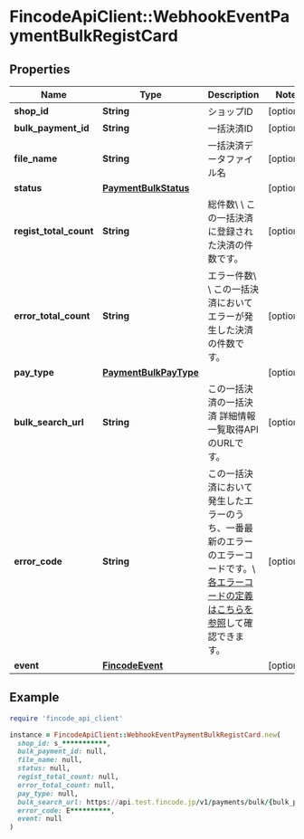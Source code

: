 # FincodeApiClient::WebhookEventPaymentBulkRegistCard

## Properties

| Name | Type | Description | Notes |
| ---- | ---- | ----------- | ----- |
| **shop_id** | **String** | ショップID  | [optional] |
| **bulk_payment_id** | **String** | 一括決済ID  | [optional] |
| **file_name** | **String** | 一括決済データファイル名  | [optional] |
| **status** | [**PaymentBulkStatus**](PaymentBulkStatus.md) |  | [optional] |
| **regist_total_count** | **String** | 総件数\\ \\ この一括決済に登録された決済の件数です。  | [optional] |
| **error_total_count** | **String** | エラー件数\\ \\ この一括決済においてエラーが発生した決済の件数です。  | [optional] |
| **pay_type** | [**PaymentBulkPayType**](PaymentBulkPayType.md) |  | [optional] |
| **bulk_search_url** | **String** | この一括決済の一括決済 詳細情報一覧取得APIのURLです。  | [optional] |
| **error_code** | **String** | この一括決済において発生したエラーのうち、一番最新のエラーのエラーコードです。\\ [各エラーコードの定義はこちらを参照](https://docs.fincode.jp/develop_support/error)して確認できます。  | [optional] |
| **event** | [**FincodeEvent**](FincodeEvent.md) |  | [optional] |

## Example

```ruby
require 'fincode_api_client'

instance = FincodeApiClient::WebhookEventPaymentBulkRegistCard.new(
  shop_id: s_***********,
  bulk_payment_id: null,
  file_name: null,
  status: null,
  regist_total_count: null,
  error_total_count: null,
  pay_type: null,
  bulk_search_url: https://api.test.fincode.jp/v1/payments/bulk/{bulk_payment_id}?pay_type&#x3D;Card,
  error_code: E**********,
  event: null
)
```

